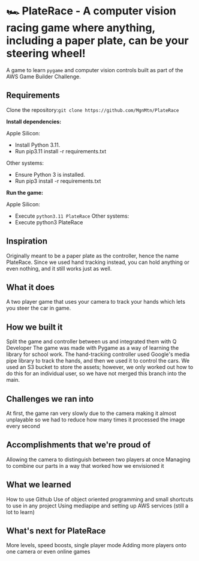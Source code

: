# 🏎️ PlateRace - A computer vision racing game where anything, including a paper plate, can be your steering wheel!

A game to learn `pygame` and computer vision controls built as part of the AWS Game Builder Challenge.

## Requirements
Clone the repository:`git clone https://github.com/MgnMtn/PlateRace`

**Install dependencies:**

Apple Silicon:
 - Install Python 3.11.
 - Run pip3.11 install -r requirements.txt

Other systems:
 - Ensure Python 3 is installed.
 - Run pip3 install -r requirements.txt

**Run the game:**

Apple Silicon:
 - Execute `python3.11 PlateRace`
Other systems:
 - Execute python3 PlateRace

## Inspiration
Originally meant to be a paper plate as the controller, hence the name PlateRace. Since we used hand tracking instead, you can hold anything or even nothing, and it still works just as well.

## What it does
A two player game that uses your camera to track your hands which lets you steer the car in game.

## How we built it
Split the game and controller between us and integrated them with Q Developer
The game was made with Pygame as a way of learning the library for school work.
The hand-tracking controller used Google's media pipe library to track the hands, and then we used it to control the cars. We used an S3 bucket to store the assets; however, we only worked out how to do this for an individual user, so we have not merged this branch into the main.

## Challenges we ran into
At first, the game ran very slowly due to the camera making it almost unplayable so we had to reduce how many times it processed the image every second

## Accomplishments that we're proud of
Allowing the camera to distinguish between two players at once
Managing to combine our parts in a way that worked how we envisioned it

## What we learned
How to use Github
Use of object oriented programming and small shortcuts to use in any project
Using mediapipe and setting up AWS services (still a lot to learn)

## What's next for PlateRace
More levels, speed boosts, single player mode
Adding more players onto one camera or even online games
